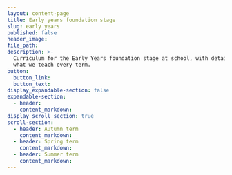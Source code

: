 ```yaml
---
layout: content-page
title: Early years foundation stage
slug: early years
published: false
header_image:
file_path:
description: >-
  Curriculum for the Early Years foundation stage at school, with details of
  what we teach every term.
button:
  button_link:
  button_text:
display_expandable-section: false
expandable-section:
  - header:
    content_markdown:
display_scroll_section: true
scroll-section:
  - header: Autumn term
    content_markdown:
  - header: Spring term
    content_markdown:
  - header: Summer term
    content_markdown:
---
```



